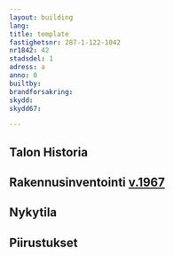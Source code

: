 ```yaml
---
layout: building
lang:
title: template
fastighetsnr: 287-1-122-1042
nr1842: 42
stadsdel: 1
adress: a
anno: 0
builtby:
brandforsakring:
skydd:
skydd67:

---
```

## Talon Historia


## Rakennusinventointi <a href="/sources/keinanen_karki.pdf">v.1967</a>


## Nykytila


## Piirustukset
